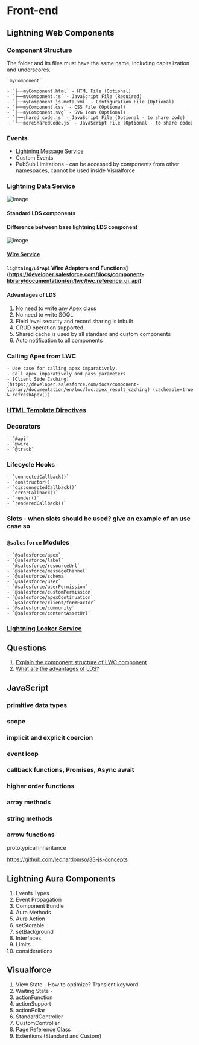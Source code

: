 # Front-end

## Lightning Web Components

### Component Structure 

The folder and its files must have the same name, including capitalization and underscores.

    `myComponent`

    - `├──myComponent.html` - HTML File (Optional)
    - `├──myComponent.js` - JavaScript File (Required)
    - `├──myComponent.js-meta.xml` - Configuration File (Optional)
    - `├──myComponent.css` - CSS File (Optional)
    - `|──myComponent.svg` - SVG Icon (Optional)
    - `|──shared_code.js` - JavaScript File (Optional - to share code)
    - `└──moreSharedCode.js` - JavaScript File (Optional - to share code)

### Events
   - [Lightning Message Service](https://developer.salesforce.com/docs/component-library/documentation/en/lwc/lwc.use_message_channel)
   - Custom Events
   - PubSub Limitations - can be accessed by components from other namespaces, cannot be used inside Visualforce

### [Lightning Data Service](https://developer.salesforce.com/docs/component-library/documentation/en/lwc/lwc.data_ui_api)
![image](https://user-images.githubusercontent.com/34469349/153461038-ce6ff1c6-288c-4ef0-888f-a479352d1654.png)

#### Standard LDS components
#### Difference between base lightning LDS component
![image](https://user-images.githubusercontent.com/34469349/153460813-da92e3b3-c78a-4346-a03e-19c7a992fdf1.png)

#### [Wire Service](https://developer.salesforce.com/docs/component-library/documentation/en/lwc/lwc.data_wire_service_about)
#### `lightning/ui*Api` Wire Adapters and Functions](https://developer.salesforce.com/docs/component-library/documentation/en/lwc/lwc.reference_ui_api)
#### Advantages of LDS
   1. No need to write any Apex class
   1. No need to write SOQL
   1. Field level security and record sharing is inbuilt
   1. CRUD operation supported
   1. Shared cache is used by all standard and custom components
   1. Auto notification to all components


### Calling Apex from LWC

    - Use case for calling apex imparatively.
    - Call apex imparatively and pass parameters
    - [Client Side Caching](https://developer.salesforce.com/docs/component-library/documentation/en/lwc/lwc.apex_result_caching) (cacheable=true & refreshApex())

### [HTML Template Directives](https://developer.salesforce.com/docs/component-library/documentation/en/lwc/lwc.reference_directives)

### Decorators

    - `@api`
    - `@wire`
    - `@track`

### Lifecycle Hooks

    - `connectedCallback()`
    - `constructor()`
    - `disconnectedCallback()`
    - `errorCallback()`
    - `render()`
    - `renderedCallback()`

### Slots - when slots should be used? give an example of an use case so

### `@salesforce` Modules

    - `@salesforce/apex`
    - `@salesforce/label`
    - `@salesforce/resourceUrl`
    - `@salesforce/messageChannel`
    - `@salesforce/schema`
    - `@salesforce/user`
    - `@salesforce/userPermission`
    - `@salesforce/customPermission`
    - `@salesforce/apexContinuation`
    - `@salesforce/client/formFactor`
    - `@salesforce/community`
    - `@salesforce/contentAssetUrl`
    

### [Lightning Locker Service](https://developer.salesforce.com/docs/component-library/documentation/en/lwc/lwc.security_locker_service)

## Questions
1. [Explain the component structure of LWC component](#component-structure)
1. [What are the advantages of LDS?](#advantages-of-lds)

## JavaScript


### primitive data types
### scope
### implicit and explicit coercion
### event loop
### callback functions, Promises, Async await
### higher order functions
### array methods
### string methods
### arrow functions
prototypical inheritance

https://github.com/leonardomso/33-js-concepts


## Lightning Aura Components

1. Events Types
1. Event Propagation
1. Component Bundle
1. Aura Methods
1. Aura Action
1. setStorable
1. setBackground
1. Interfaces
1. Limits
1. considerations


## Visualforce

1. View State - How to optimize? Transient keyword
1. Waiting State -
1. actionFunction
1. actionSupport
1. actionPollar
1. StandardController
1. CustomController
1. Page Reference Class
1. Extentions (Standard and Custom)


